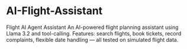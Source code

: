 # AI-Flight-Assistant
Flight AI Agent Assistant  An AI-powered flight planning assistant using Llama 3.2 and tool-calling. Features: search flights, book tickets, record complaints, flexible date handling — all tested on simulated flight data.
